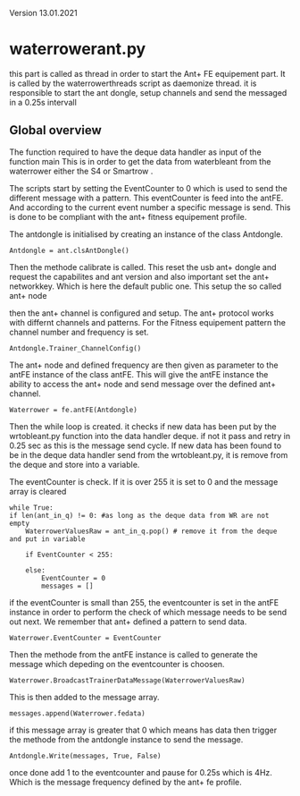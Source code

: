 Version 13.01.2021

# waterrowerant.py

this part is called as thread in order to start the Ant+ 
FE equipement part. It is called by the waterrowerthreads 
script as daemonize thread. it is responsible to start the ant
dongle, setup channels and send the messaged in a 0.25s intervall


## Global overview 

The function required to have the deque data handler as input of the function main
This is in order to get the data from waterbleant from the waterrower either the S4 or Smartrow 
. 

The scripts start by setting the EventCounter to 0 which is used to send the different 
message with a pattern. This eventCounter is feed into the antFE. And according to the 
current event number a specific message is send. This is done to be compliant with the ant+
fitness equipement profile. 

The antdongle is initialised by creating an instance of the class 
Antdongle. 

    Antdongle = ant.clsAntDongle()

Then the methode calibrate is called. This reset the usb ant+ dongle 
and request the capabilites and ant version and also important set the 
ant+ networkkey. Which is here the default public one. This setup the so 
called ant+ node 

then the ant+ channel is configured and setup. The ant+ protocol works
with differnt channels and patterns. For the Fitness equipement pattern 
the channel number and frequency is set. 

    Antdongle.Trainer_ChannelConfig() 

The ant+ node and defined frequency are then given as parameter to the 
antFE instance of the class antFE. This will give the antFE instance
the ability to access the ant+ node and send message over the defined 
ant+ channel. 

    Waterrower = fe.antFE(Antdongle)

Then the while loop is created. it checks if new data has been 
put by the wrtobleant.py function into the data handler deque. if not it pass
and retry in 0.25 sec as this is the message send cycle. 
If new data has been found to be in the deque data handler send from the
wrtobleant.py, it is remove from the deque and store into a variable. 

The eventCounter is check. If it is over 255 it is set to 0 and the message
array is cleared
    
    while True:
    if len(ant_in_q) != 0: #as long as the deque data from WR are not empty
        WaterrowerValuesRaw = ant_in_q.pop() # remove it from the deque and put in variable

        if EventCounter < 255:

        else:
            EventCounter = 0
            messages = []



if the eventCounter is small than 255, the eventcounter is set in the 
antFE instance in order to perform the check of which message needs to be 
send out next. We remember that ant+ defined a pattern to send data.

    Waterrower.EventCounter = EventCounter

Then the methode from the antFE instance is called to generate the message
which depeding on the eventcounter is choosen. 

    Waterrower.BroadcastTrainerDataMessage(WaterrowerValuesRaw)

This is then added to the message array. 

    messages.append(Waterrower.fedata)

if this message array is greater that 0 which means has data 
then trigger the methode from the antdongle instance to send the message. 

    Antdongle.Write(messages, True, False) 

once done add 1 to the eventcounter and pause for 0.25s which is 4Hz. 
Which is the message frequency defined by the ant+ fe profile. 

